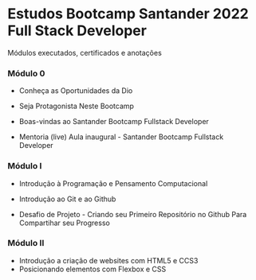 # Estudos Bootcamp Santander 2022 Full Stack Developer
Módulos executados, certificados e anotações 

### Módulo 0

- Conheça as Oportunidades da Dio

- Seja Protagonista Neste Bootcamp

- Boas-vindas ao Santander Bootcamp Fullstack Developer

- Mentoria (live)  Aula inaugural - Santander Bootcamp Fullstack Developer

  

### Módulo I

- Introdução à Programação e Pensamento Computacional

- Introdução ao Git e ao Github

- Desafio de Projeto - Criando seu Primeiro Repositório no Github Para Compartihar seu Progresso

  

### Módulo II

- Introdução a criação de websites com HTML5 e CCS3
- Posicionando elementos com Flexbox e CSS
